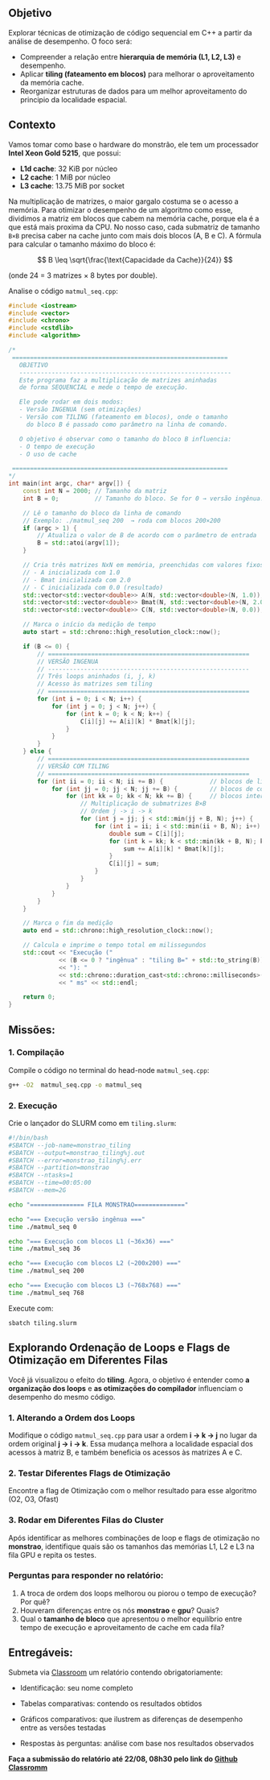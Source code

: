 
## Objetivo
Explorar técnicas de otimização de código sequencial em C++ a partir da análise de desempenho.
O foco será:

* Compreender a relação entre **hierarquia de memória (L1, L2, L3)** e desempenho.
* Aplicar **tiling (fateamento em blocos)** para melhorar o aproveitamento da memória cache.
* Reorganizar estruturas de dados para um melhor aproveitamento do principio da localidade espacial.


##  Contexto

Vamos tomar como base o hardware do monstrão, ele tem um processador **Intel Xeon Gold 5215**, que possui:

* **L1d cache**: 32 KiB por núcleo
* **L2 cache**: 1 MiB por núcleo
* **L3 cache**: 13.75 MiB por socket



Na multiplicação de matrizes, o maior gargalo costuma se o acesso a memória. Para otimizar o desempenho de um algoritmo como esse,  dividimos a matriz em blocos que cabem na memória cache, porque ela é a que está mais proxima da CPU. No nosso caso, cada submatriz de tamanho `B×B` precisa caber na cache junto com mais dois blocos (A, B e C). A fórmula para calcular o tamanho máximo do bloco é:

$$
B \leq \sqrt{\frac{\text{Capacidade da Cache}}{24}}
$$

(onde 24 = 3 matrizes × 8 bytes por double).

Analise o código `matmul_seq.cpp`:

```cpp 
#include <iostream>
#include <vector>
#include <chrono>
#include <cstdlib>
#include <algorithm>

/*
 ============================================================
   OBJETIVO
   -----------------------------------------------------------
   Este programa faz a multiplicação de matrizes aninhadas
   de forma SEQUENCIAL e mede o tempo de execução.

   Ele pode rodar em dois modos:
   - Versão INGENUA (sem otimizações)
   - Versão com TILING (fateamento em blocos), onde o tamanho
     do bloco B é passado como parâmetro na linha de comando.

   O objetivo é observar como o tamanho do bloco B influencia:
   - O tempo de execução
   - O uso de cache

 ============================================================
*/
int main(int argc, char* argv[]) {
    const int N = 2000; // Tamanho da matriz
    int B = 0;          // Tamanho do bloco. Se for 0 → versão ingênua.

    // Lê o tamanho do bloco da linha de comando
    // Exemplo: ./matmul_seq 200  → roda com blocos 200×200
    if (argc > 1) {
        // Atualiza o valor de B de acordo com o parâmetro de entrada
        B = std::atoi(argv[1]);
    }

    // Cria três matrizes NxN em memória, preenchidas com valores fixos
    // - A inicializada com 1.0
    // - Bmat inicializada com 2.0
    // - C inicializada com 0.0 (resultado)
    std::vector<std::vector<double>> A(N, std::vector<double>(N, 1.0));
    std::vector<std::vector<double>> Bmat(N, std::vector<double>(N, 2.0));
    std::vector<std::vector<double>> C(N, std::vector<double>(N, 0.0));

    // Marca o início da medição de tempo
    auto start = std::chrono::high_resolution_clock::now();

    if (B <= 0) {
        // ========================================================
        // VERSÃO INGENUA
        // --------------------------------------------------------
        // Três loops aninhados (i, j, k)
        // Acesso às matrizes sem tiling
        // ========================================================
        for (int i = 0; i < N; i++) {
            for (int j = 0; j < N; j++) {
                for (int k = 0; k < N; k++) {
                    C[i][j] += A[i][k] * Bmat[k][j];
                }
            }
        }
    } else {
        // ========================================================
        // VERSÃO COM TILING
        // ========================================================
        for (int ii = 0; ii < N; ii += B) {             // blocos de linhas
            for (int jj = 0; jj < N; jj += B) {         // blocos de colunas
                for (int kk = 0; kk < N; kk += B) {     // blocos intermediários
                    // Multiplicação de submatrizes B×B
                    // Ordem j -> i -> k
                    for (int j = jj; j < std::min(jj + B, N); j++) {
                        for (int i = ii; i < std::min(ii + B, N); i++) {
                            double sum = C[i][j];
                            for (int k = kk; k < std::min(kk + B, N); k++) {
                                sum += A[i][k] * Bmat[k][j];
                            }
                            C[i][j] = sum;
                        }
                    }
                }
            }
        }
    }

    // Marca o fim da medição
    auto end = std::chrono::high_resolution_clock::now();

    // Calcula e imprime o tempo total em milissegundos
    std::cout << "Execução ("
              << (B <= 0 ? "ingênua" : "tiling B=" + std::to_string(B))
              << "): "
              << std::chrono::duration_cast<std::chrono::milliseconds>(end - start).count()
              << " ms" << std::endl;

    return 0;
}
```
## Missões:

### 1. Compilação

Compile o código no terminal do head-node `matmul_seq.cpp`:

```bash
g++ -O2  matmul_seq.cpp -o matmul_seq
```

### 2. Execução

Crie o lançador do SLURM como em `tiling.slurm`:

```bash
#!/bin/bash
#SBATCH --job-name=monstrao_tiling
#SBATCH --output=monstrao_tiling%j.out
#SBATCH --error=monstrao_tiling%j.err
#SBATCH --partition=monstrao
#SBATCH --ntasks=1
#SBATCH --time=00:05:00
#SBATCH --mem=2G

echo "=============== FILA MONSTRAO=============="

echo "=== Execução versão ingênua ==="
time ./matmul_seq 0

echo "=== Execução com blocos L1 (~36x36) ==="
time ./matmul_seq 36

echo "=== Execução com blocos L2 (~200x200) ==="
time ./matmul_seq 200

echo "=== Execução com blocos L3 (~768x768) ==="
time ./matmul_seq 768
```

Execute com:

```
sbatch tiling.slurm
```


## Explorando Ordenação de Loops e Flags de Otimização em Diferentes Filas

Você já visualizou o efeito do **tiling**. Agora, o objetivo é entender como **a organização dos loops** e **as otimizações do compilador** influenciam o desempenho do mesmo código.


### 1. Alterando a Ordem dos Loops

Modifique o código `matmul_seq.cpp` para usar a ordem **i → k → j** no lugar da ordem original **j → i → k**.
Essa mudança melhora a localidade espacial dos acessos à matriz B, e também beneficia os acessos às matrizes A e C.


### 2. Testar Diferentes Flags de Otimização

Encontre a flag de Otimização com o melhor resultado para esse algoritmo (O2, O3, Ofast)

### 3. Rodar em Diferentes Filas do Cluster

Após identificar as melhores combinações de loop e flags de otimização no **monstrao**, identifique quais são os tamanhos das memórias L1, L2 e L3 na fila GPU e repita os testes.


### Perguntas para responder no relatório:

1. A troca de ordem dos loops melhorou ou piorou o tempo de execução? Por quê?
2. Houveram diferenças entre os nós **monstrao** e **gpu**? Quais?
3. Qual o **tamanho de bloco** que apresentou o melhor equilíbrio entre tempo de execução e aproveitamento de cache em cada fila?


## Entregáveis:
Submeta via [Classroom](https://classroom.github.com/a/DnVGRWYD) um relatório contendo obrigatoriamente:

* Identificação: seu nome completo

* Tabelas comparativas: contendo os resultados obtidos

* Gráficos comparativos: que ilustrem as diferenças de desempenho entre as versões testadas

* Respostas às perguntas: análise com base nos resultados observados 


 **Faça a submissão do relatório até 22/08, 08h30 pelo link do [Github Classromm](https://classroom.github.com/a/DnVGRWYD)**